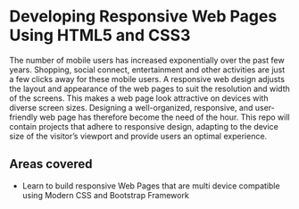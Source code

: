 
# Developing Responsive Web Pages Using HTML5 and CSS3

The number of mobile users has increased exponentially over the past few years. Shopping, social connect, entertainment and other activities are just a few clicks away for these mobile users.  A responsive web design adjusts the layout and appearance of the web pages to suit the resolution and width of the screens. This makes a web page look attractive on devices with diverse screen sizes. Designing a well-organized, responsive, and user-friendly web page has therefore become the need of the hour. 
This repo will contain projects that adhere to responsive design, adapting to the device size of the visitor’s viewport and provide users an optimal experience.

## Areas covered
- Learn to build responsive Web Pages that are multi device compatible using Modern CSS and Bootstrap Framework


